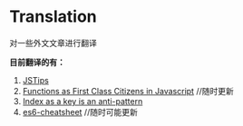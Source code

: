# Translation
对一些外文文章进行翻译

**目前翻译的有：**
  1. [JSTips](https://github.com/loverajoel/jstips)
  2. [Functions as First Class Citizens in Javascript](http://ryanchristiani.com/functions-as-first-class-citizens-in-javascript/) //随时更新
  3. [Index as a key is an anti-pattern](https://medium.com/@robinpokorny/index-as-a-key-is-an-anti-pattern-e0349aece318#.c3cauisl3)
  4. [es6-cheatsheet](https://github.com/DrkSephy/es6-cheatsheet) //随时可能更新